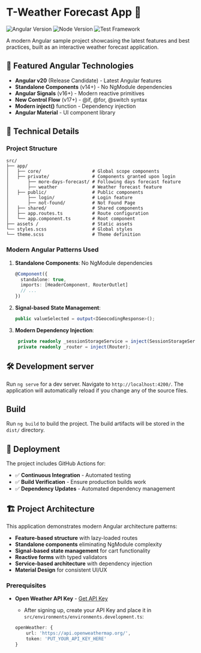 # T-Weather Forecast App 🚀

![Angular Version](https://img.shields.io/badge/Angular-v20-red)
![Node Version](https://img.shields.io/badge/Node.js-v22+-green)
![Test Framework](https://img.shields.io/badge/Tests-Jest-orange)

A modern Angular sample project showcasing the latest features and best practices, built as an interactive weather forecast application.

## 🎯 Featured Angular Technologies

- **Angular v20** (Release Candidate) - Latest Angular features
- **Standalone Components** (v14+) - No NgModule dependencies
- **Angular Signals** (v16+) - Modern reactive primitives
- **New Control Flow** (v17+) - @if, @for, @switch syntax
- **Modern inject()** function - Dependency injection
- **Angular Material** - UI component library

## 🔧 Technical Details

### Project Structure
```
src/
├── app/
│   ├── core/                   # Global scope components
│   ├── private/                # Components granted upon login
│       ├── more-days-forecast/ # Following days forecast feature
│       ├── weather             # Weather forecast feature
│   ├── public/                 # Public components
│       ├── login/              # Login feature
│       ├── not-found/          # Not Found Page
│   ├── shared/                 # Shared components
│   ├── app.routes.ts           # Route configuration
│   └── app.component.ts        # Root component
├── assets /                    # Static assets
└── styles.scss                 # Global styles
└── theme.scss                  # Theme definition
```
### Modern Angular Patterns Used

1. **Standalone Components**: No NgModule dependencies
   ```typescript
   @Component({
     standalone: true,
     imports: [HeaderComponent, RouterOutlet]
     // ...
   })
   ```

2. **Signal-based State Management**:
   ```typescript
   public valueSelected = output<IGeocodingResponse>();
   ```

3. **Modern Dependency Injection**:
   ```typescript
    private readonly _sessionStorageService = inject(SessionStorageService);
    private readonly _router = inject(Router);
   ```

## 🛠️ Development server

Run `ng serve` for a dev server. Navigate to `http://localhost:4200/`. The application will automatically reload if you change any of the source files.

## Build

Run `ng build` to build the project. The build artifacts will be stored in the `dist/` directory.

## 🚀 Deployment

The project includes GitHub Actions for:
- ✅ **Continuous Integration** - Automated testing
- ✅ **Build Verification** - Ensure production builds work
- ✅ **Dependency Updates** - Automated dependency management

## 🏗️ Project Architecture

This application demonstrates modern Angular architecture patterns:

- **Feature-based structure** with lazy-loaded routes
- **Standalone components** eliminating NgModule complexity
- **Signal-based state management** for cart functionality
- **Reactive forms** with typed validators
- **Service-based architecture** with dependency injection
- **Material Design** for consistent UI/UX

### Prerequisites

- **Open Weather API Key** - [Get API Key](https://home.openweathermap.org/api_keys)
    - After signing up, create your API Key and place it in `src/environments/environments.development.ts`:

    ```typescript
    openWeather: {
        url: 'https://api.openweathermap.org/',
        token: 'PUT_YOUR_API_KEY_HERE'
    }
    ```
